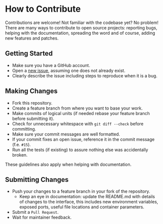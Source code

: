 # How to Contribute

Contributions are welcome! Not familiar with the codebase yet? No problem!
There are many ways to contribute to open source projects: reporting bugs,
helping with the documentation, spreading the word and of course, adding
new features and patches.

## Getting Started

- Make sure you have a GitHub account.
- Open a [new issue](https://github.com/snipsco/snips-skill-mopidy/issues), assuming one does not already exist.
- Clearly describe the issue including steps to reproduce when it is a bug.

## Making Changes

- Fork this repository.
- Create a feature branch from where you want to base your work.
- Make commits of logical units (if needed rebase your feature branch before
  submitting it).
- Check for unnecessary whitespace with ``git diff --check`` before committing.
- Make sure your commit messages are well formatted.
- If your commit fixes an open issue, reference it in the commit message (f.e. `#15`).
- Run all the tests (if existing) to assure nothing else was accidentally broken.

These guidelines also apply when helping with documentation.

## Submitting Changes

- Push your changes to a feature branch in your fork of the repository.
    - Keep an eye in documentation: update the README.md with details of changes to the interface, this includes new environment 
  variables, exposed ports, useful file locations and container parameters.
- Submit a `Pull Request`.
- Wait for maintainer feedback.


